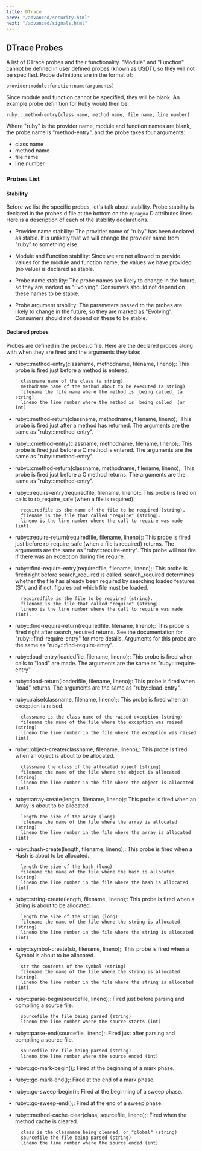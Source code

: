 ```yaml
---
title: DTrace
prev: "/advanced/security.html"
next: "/advanced/signals.html"
---
```


## DTrace Probes[](#dtrace-probes)

A list of DTrace probes and their functionality. "Module" and "Function" cannot be defined in user defined probes (known as USDT), so they will not be specified. Probe definitions are in the format of:


```
provider:module:function:name(arguments)
```

Since module and function cannot be specified, they will be blank. An example probe definition for Ruby would then be:


```
ruby:::method-entry(class name, method name, file name, line number)
```

Where "ruby" is the provider name, module and function names are blank, the probe name is "method-entry", and the probe takes four arguments:

* class name
* method name
* file name
* line number

### Probes List[](#probes-list)

#### Stability[](#stability)

Before we list the specific probes, let's talk about stability. Probe stability is declared in the probes.d file at the bottom on the `#pragma` D attributes lines. Here is a description of each of the stability declarations.

* Provider name stability: The provider name of "ruby" has been declared as stable. It is unlikely that we will change the provider name from "ruby" to something else.

* Module and Function stability: Since we are not allowed to provide values for the module and function name, the values we have provided (no value) is declared as stable.

* Probe name stability: The probe names are likely to change in the future, so they are marked as "Evolving". Consumers should not depend on these names to be stable.

* Probe argument stability: The parameters passed to the probes are likely to change in the future, so they are marked as "Evolving". Consumers should not depend on these to be stable.

#### Declared probes[](#declared-probes)

Probes are defined in the probes.d file. Here are the declared probes along with when they are fired and the arguments they take:

* ruby:::method-entry(classname, methodname, filename, lineno);: This probe is fired just before a method is entered.
  
  
  ```
    classname name of the class (a string)
    methodname name of the method about to be executed (a string)
    filename the file name where the method is _being called_ (a string)
    lineno the line number where the method is _being called_ (an int)
  ```

* ruby:::method-return(classname, methodname, filename, lineno);: This probe is fired just after a method has returned. The arguments are the same as "ruby:::method-entry".

* ruby:::cmethod-entry(classname, methodname, filename, lineno);: This probe is fired just before a C method is entered. The arguments are the same as "ruby:::method-entry".

* ruby:::cmethod-return(classname, methodname, filename, lineno);: This probe is fired just before a C method returns. The arguments are the same as "ruby:::method-entry".

* ruby:::require-entry(requiredfile, filename, lineno);: This probe is fired on calls to rb\_require\_safe (when a file is required).
  
  
  ```
    requiredfile is the name of the file to be required (string).
    filename is the file that called "require" (string).
    lineno is the line number where the call to require was made (int).
  ```

* ruby:::require-return(requiredfile, filename, lineno);: This probe is fired just before rb\_require\_safe (when a file is required) returns. The arguments are the same as "ruby:::require-entry". This probe will not fire if there was an exception during file require.

* ruby:::find-require-entry(requiredfile, filename, lineno);: This probe is fired right before search\_required is called. search\_required determines whether the file has already been required by searching loaded features ($"), and if not, figures out which file must be loaded.
  
  
  ```
    requiredfile is the file to be required (string).
    filename is the file that called "require" (string).
    lineno is the line number where the call to require was made (int).
  ```

* ruby:::find-require-return(requiredfile, filename, lineno);: This probe is fired right after search\_required returns. See the documentation for "ruby:::find-require-entry" for more details. Arguments for this probe are the same as "ruby:::find-require-entry".

* ruby:::load-entry(loadedfile, filename, lineno);: This probe is fired when calls to "load" are made. The arguments are the same as "ruby:::require-entry".

* ruby:::load-return(loadedfile, filename, lineno);: This probe is fired when "load" returns. The arguments are the same as "ruby:::load-entry".

* ruby:::raise(classname, filename, lineno);: This probe is fired when an exception is raised.
  
  
  ```
    classname is the class name of the raised exception (string)
    filename the name of the file where the exception was raised (string)
    lineno the line number in the file where the exception was raised (int)
  ```

* ruby:::object-create(classname, filename, lineno);: This probe is fired when an object is about to be allocated.
  
  
  ```
    classname the class of the allocated object (string)
    filename the name of the file where the object is allocated (string)
    lineno the line number in the file where the object is allocated (int)
  ```

* ruby:::array-create(length, filename, lineno);: This probe is fired when an Array is about to be allocated.
  
  
  ```
    length the size of the array (long)
    filename the name of the file where the array is allocated (string)
    lineno the line number in the file where the array is allocated (int)
  ```

* ruby:::hash-create(length, filename, lineno);: This probe is fired when a Hash is about to be allocated.
  
  
  ```
    length the size of the hash (long)
    filename the name of the file where the hash is allocated (string)
    lineno the line number in the file where the hash is allocated (int)
  ```

* ruby:::string-create(length, filename, lineno);: This probe is fired when a String is about to be allocated.
  
  
  ```
    length the size of the string (long)
    filename the name of the file where the string is allocated (string)
    lineno the line number in the file where the string is allocated (int)
  ```

* ruby:::symbol-create(str, filename, lineno);: This probe is fired when a Symbol is about to be allocated.
  
  
  ```
    str the contents of the symbol (string)
    filename the name of the file where the string is allocated (string)
    lineno the line number in the file where the string is allocated (int)
  ```

* ruby:::parse-begin(sourcefile, lineno);: Fired just before parsing and compiling a source file.
  
  
  ```ruby
    sourcefile the file being parsed (string)
    lineno the line number where the source starts (int)
  ```

* ruby:::parse-end(sourcefile, lineno);: Fired just after parsing and compiling a source file.
  
  
  ```ruby
    sourcefile the file being parsed (string)
    lineno the line number where the source ended (int)
  ```

* ruby:::gc-mark-begin();: Fired at the beginning of a mark phase.

* ruby:::gc-mark-end();: Fired at the end of a mark phase.

* ruby:::gc-sweep-begin();: Fired at the beginning of a sweep phase.

* ruby:::gc-sweep-end();: Fired at the end of a sweep phase.

* ruby:::method-cache-clear(class, sourcefile, lineno);: Fired when the method cache is cleared.
  
  
  ```
    class is the classname being cleared, or "global" (string)
    sourcefile the file being parsed (string)
    lineno the line number where the source ended (int)
  ```

